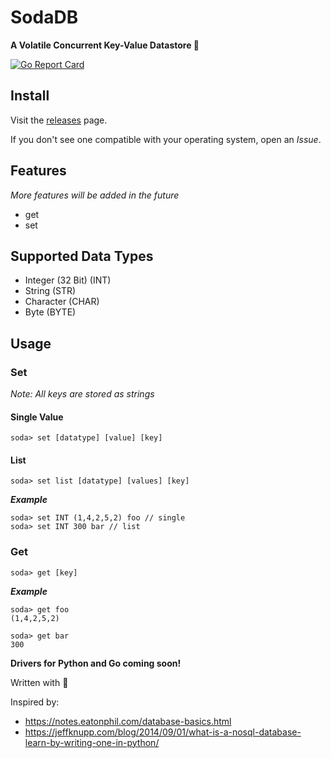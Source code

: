 # SodaDB
**A Volatile Concurrent Key-Value Datastore  🥤**

[![Go Report Card](https://goreportcard.com/badge/github.com/ReubenMathew/SodaDB)](https://goreportcard.com/report/github.com/ReubenMathew/SodaDB)

Install
---
Visit the [releases](https://github.com/ReubenMathew/SodaDB/releases) page.

If you don't see one compatible with your operating system, open an *Issue*.

Features
---
*More features will be added in the future*
- get
- set

Supported Data Types
---
- Integer (32 Bit) (INT)
- String (STR)
- Character (CHAR)
- Byte (BYTE)

Usage
---
### Set
*Note: All keys are stored as strings*
#### Single Value
```
soda> set [datatype] [value] [key]
```
#### List
```
soda> set list [datatype] [values] [key]
```
***Example*** 
```
soda> set INT (1,4,2,5,2) foo // single
soda> set INT 300 bar // list
```


### Get
```
soda> get [key]
```

***Example*** 
```
soda> get foo
(1,4,2,5,2)

soda> get bar
300
```


**Drivers for Python and Go coming soon!**


Written with 💙



Inspired by: 
- https://notes.eatonphil.com/database-basics.html
- https://jeffknupp.com/blog/2014/09/01/what-is-a-nosql-database-learn-by-writing-one-in-python/

